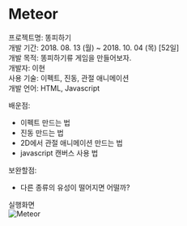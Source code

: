 # Meteor
프로젝트명: 똥피하기  
개발 기간: 2018. 08. 13 (월) ~ 2018. 10. 04 (목) [52일]  
개발 목적: 똥피하기류 게임을 만들어보자.  
개발자: 이현  
사용 기술: 이펙트, 진동, 관절 애니메이션  
개발 언어: HTML, Javascript  

배운점:  
 - 이펙트 만드는 법  
 - 진동 만드는 법  
 - 2D에서 관절 애니메이션 만드는 법  
 - javascript 캔버스 사용 법  

보완할점:  
 - 다른 종류의 유성이 떨어지면 어떨까?  
 
실행화면  
![Meteor](https://user-images.githubusercontent.com/28178437/102003466-32429d00-3d4b-11eb-91eb-a0b5b2b8a06c.gif)
